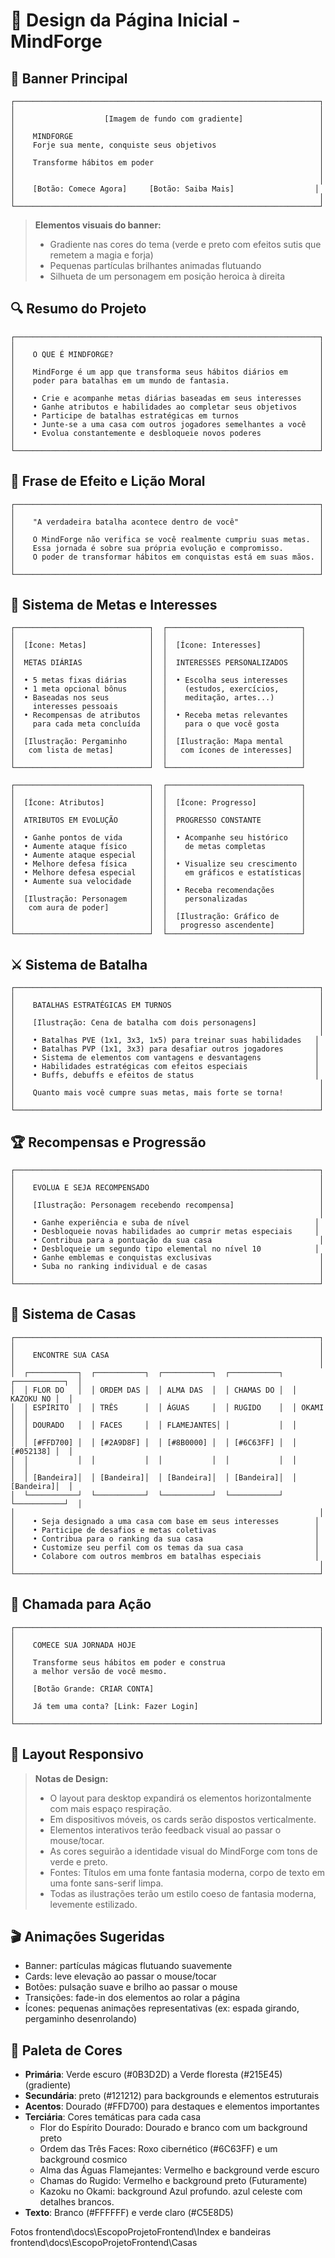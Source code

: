 # 🔮 Design da Página Inicial - MindForge

## 🎨 Banner Principal

```
┌────────────────────────────────────────────────────────────────────┐
│                                                                    │
│                    [Imagem de fundo com gradiente]                 │
│                                                                    │
│    MINDFORGE                                                       │
│    Forje sua mente, conquiste seus objetivos                       │
│                                                                    │
│    Transforme hábitos em poder                                     │
│                                                                    │
│                                                                    │
│    [Botão: Comece Agora]     [Botão: Saiba Mais]                  │
│                                                                    │
└────────────────────────────────────────────────────────────────────┘
```

> **Elementos visuais do banner:**
> - Gradiente nas cores do tema (verde e preto com efeitos sutis que remetem a magia e forja)
> - Pequenas partículas brilhantes animadas flutuando
> - Silhueta de um personagem em posição heroica à direita

## 🔍 Resumo do Projeto

```
┌────────────────────────────────────────────────────────────────────┐
│                                                                    │
│    O QUE É MINDFORGE?                                              │
│                                                                    │
│    MindForge é um app que transforma seus hábitos diários em       │
│    poder para batalhas em um mundo de fantasia.                    │
│                                                                    │
│    • Crie e acompanhe metas diárias baseadas em seus interesses    │
│    • Ganhe atributos e habilidades ao completar seus objetivos     │
│    • Participe de batalhas estratégicas em turnos                  │
│    • Junte-se a uma casa com outros jogadores semelhantes a você   │
│    • Evolua constantemente e desbloqueie novos poderes             │
│                                                                    │
└────────────────────────────────────────────────────────────────────┘
```

## 📜 Frase de Efeito e Lição Moral

```
┌────────────────────────────────────────────────────────────────────┐
│                                                                    │
│    "A verdadeira batalha acontece dentro de você"                  │
│                                                                    │
│    O MindForge não verifica se você realmente cumpriu suas metas.  │
│    Essa jornada é sobre sua própria evolução e compromisso.        │
│    O poder de transformar hábitos em conquistas está em suas mãos. │
│                                                                    │
└────────────────────────────────────────────────────────────────────┘
```

## 🎯 Sistema de Metas e Interesses

```
┌──────────────────────────────┐  ┌──────────────────────────────┐
│                              │  │                              │
│  [Ícone: Metas]              │  │  [Ícone: Interesses]         │
│                              │  │                              │
│  METAS DIÁRIAS               │  │  INTERESSES PERSONALIZADOS   │
│                              │  │                              │
│  • 5 metas fixas diárias     │  │  • Escolha seus interesses   │
│  • 1 meta opcional bônus     │  │    (estudos, exercícios,     │
│  • Baseadas nos seus         │  │    meditação, artes...)      │
│    interesses pessoais       │  │                              │
│  • Recompensas de atributos  │  │  • Receba metas relevantes   │
│    para cada meta concluída  │  │    para o que você gosta     │
│                              │  │                              │
│  [Ilustração: Pergaminho     │  │  [Ilustração: Mapa mental    │
│   com lista de metas]        │  │   com ícones de interesses]  │
│                              │  │                              │
└──────────────────────────────┘  └──────────────────────────────┘

┌──────────────────────────────┐  ┌──────────────────────────────┐
│                              │  │                              │
│  [Ícone: Atributos]          │  │  [Ícone: Progresso]          │
│                              │  │                              │
│  ATRIBUTOS EM EVOLUÇÃO       │  │  PROGRESSO CONSTANTE         │
│                              │  │                              │
│  • Ganhe pontos de vida      │  │  • Acompanhe seu histórico   │
│  • Aumente ataque físico     │  │    de metas completas        │
│  • Aumente ataque especial   │  │                              │
│  • Melhore defesa física     │  │  • Visualize seu crescimento │
│  • Melhore defesa especial   │  │    em gráficos e estatísticas│
│  • Aumente sua velocidade    │  │                              │
│                              │  │  • Receba recomendações      │
│  [Ilustração: Personagem     │  │    personalizadas            │
│   com aura de poder]         │  │                              │
│                              │  │  [Ilustração: Gráfico de     │
│                              │  │   progresso ascendente]      │
└──────────────────────────────┘  └──────────────────────────────┘
```

## ⚔️ Sistema de Batalha

```
┌────────────────────────────────────────────────────────────────────┐
│                                                                    │
│    BATALHAS ESTRATÉGICAS EM TURNOS                                 │
│                                                                    │
│    [Ilustração: Cena de batalha com dois personagens]              │
│                                                                    │
│    • Batalhas PVE (1x1, 3x3, 1x5) para treinar suas habilidades   │
│    • Batalhas PVP (1x1, 3x3) para desafiar outros jogadores       │
│    • Sistema de elementos com vantagens e desvantagens            │
│    • Habilidades estratégicas com efeitos especiais               │
│    • Buffs, debuffs e efeitos de status                           │
│                                                                    │
│    Quanto mais você cumpre suas metas, mais forte se torna!        │
│                                                                    │
└────────────────────────────────────────────────────────────────────┘
```

## 🏆 Recompensas e Progressão

```
┌────────────────────────────────────────────────────────────────────┐
│                                                                    │
│    EVOLUA E SEJA RECOMPENSADO                                      │
│                                                                    │
│    [Ilustração: Personagem recebendo recompensa]                   │
│                                                                    │
│    • Ganhe experiência e suba de nível                            │
│    • Desbloqueie novas habilidades ao cumprir metas especiais     │
│    • Contribua para a pontuação da sua casa                        │
│    • Desbloqueie um segundo tipo elemental no nível 10            │
│    • Ganhe emblemas e conquistas exclusivas                        │
│    • Suba no ranking individual e de casas                         │
│                                                                    │
└────────────────────────────────────────────────────────────────────┘
```

## 🏰 Sistema de Casas

```
┌────────────────────────────────────────────────────────────────────┐
│                                                                    │
│    ENCONTRE SUA CASA                                               │
│                                                                    │
│  ┌───────────┐  ┌───────────┐  ┌───────────┐  ┌───────────┐  ┌───────────┐  │
│  │ FLOR DO   │  │ ORDEM DAS │  │ ALMA DAS  │  │ CHAMAS DO │  │ KAZOKU NO │  │
│  │ ESPÍRITO  │  │ TRÊS      │  │ ÁGUAS     │  │ RUGIDO    │  │ OKAMI     │  │
│  │ DOURADO   │  │ FACES     │  │ FLAMEJANTES│ │           │  │           │  │
│  │ [#FFD700] │  │ [#2A9D8F] │  │ [#8B0000] │  │ [#6C63FF] │  │ [#052138] │  │
│  │           │  │           │  │           │  │           │  │           │  │
│  │ [Bandeira]│  │ [Bandeira]│  │ [Bandeira]│  │ [Bandeira]│  │ [Bandeira]│  │
│  └───────────┘  └───────────┘  └───────────┘  └───────────┘  └───────────┘  │
│                                                                    │
│    • Seja designado a uma casa com base em seus interesses        │
│    • Participe de desafios e metas coletivas                      │
│    • Contribua para o ranking da sua casa                         │
│    • Customize seu perfil com os temas da sua casa                │
│    • Colabore com outros membros em batalhas especiais            │
│                                                                    │
└────────────────────────────────────────────────────────────────────┘
```

## 🌟 Chamada para Ação

```
┌────────────────────────────────────────────────────────────────────┐
│                                                                    │
│    COMECE SUA JORNADA HOJE                                         │
│                                                                    │
│    Transforme seus hábitos em poder e construa                     │
│    a melhor versão de você mesmo.                                  │
│                                                                    │
│    [Botão Grande: CRIAR CONTA]                                     │
│                                                                    │
│    Já tem uma conta? [Link: Fazer Login]                           │
│                                                                    │
└────────────────────────────────────────────────────────────────────┘
```

## 📱 Layout Responsivo

> **Notas de Design:**
> - O layout para desktop expandirá os elementos horizontalmente com mais espaço respiração.
> - Em dispositivos móveis, os cards serão dispostos verticalmente.
> - Elementos interativos terão feedback visual ao passar o mouse/tocar.
> - As cores seguirão a identidade visual do MindForge com tons de verde e preto.
> - Fontes: Títulos em uma fonte fantasia moderna, corpo de texto em uma fonte sans-serif limpa.
> - Todas as ilustrações terão um estilo coeso de fantasia moderna, levemente estilizado.

## 🎬 Animações Sugeridas

- Banner: partículas mágicas flutuando suavemente
- Cards: leve elevação ao passar o mouse/tocar
- Botões: pulsação suave e brilho ao passar o mouse
- Transições: fade-in dos elementos ao rolar a página
- Ícones: pequenas animações representativas (ex: espada girando, pergaminho desenrolando)

## 🎨 Paleta de Cores

- **Primária**: Verde escuro (#0B3D2D) a Verde floresta (#215E45) (gradiente)
- **Secundária**: preto (#121212) para backgrounds e elementos estruturais
- **Acentos**: Dourado (#FFD700) para destaques e elementos importantes
- **Terciária**: Cores temáticas para cada casa
  - Flor do Espírito Dourado: Dourado e branco com um background preto
  - Ordem das Três Faces: Roxo cibernético (#6C63FF) e um background cosmico
  - Alma das Águas Flamejantes: Vermelho e background verde escuro
  - Chamas do Rugido: Vermelho e background preto (Futuramente)
  - Kazoku no Okami: background Azul profundo. azul celeste com detalhes brancos.
- **Texto**: Branco (#FFFFFF) e verde claro (#C5E8D5) 


Fotos frontend\docs\EscopoProjetoFrontend\Index e bandeiras frontend\docs\EscopoProjetoFrontend\Casas 
